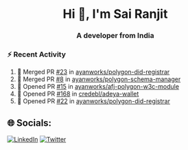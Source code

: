 <h1 align="center">Hi 👋, I'm Sai Ranjit</h1>
<h3 align="center">A developer from India</h3>

### :zap: Recent Activity

<!--START_SECTION:activity-->
1. 🎉 Merged PR [#23](https://github.com/ayanworks/polygon-did-registrar/pull/23) in [ayanworks/polygon-did-registrar](https://github.com/ayanworks/polygon-did-registrar)
2. 🎉 Merged PR [#8](https://github.com/ayanworks/polygon-schema-manager/pull/8) in [ayanworks/polygon-schema-manager](https://github.com/ayanworks/polygon-schema-manager)
3. 💪 Opened PR [#15](https://github.com/ayanworks/afj-polygon-w3c-module/pull/15) in [ayanworks/afj-polygon-w3c-module](https://github.com/ayanworks/afj-polygon-w3c-module)
4. 💪 Opened PR [#168](https://github.com/credebl/adeya-wallet/pull/168) in [credebl/adeya-wallet](https://github.com/credebl/adeya-wallet)
5. 💪 Opened PR [#22](https://github.com/ayanworks/polygon-did-registrar/pull/22) in [ayanworks/polygon-did-registrar](https://github.com/ayanworks/polygon-did-registrar)
<!--END_SECTION:activity-->

## 🌐 Socials:
[![LinkedIn](https://img.shields.io/badge/LinkedIn-%230077B5.svg?logo=linkedin&logoColor=white)](https://linkedin.com/in/sairanjit) [![Twitter](https://img.shields.io/badge/Twitter-%231DA1F2.svg?logo=Twitter&logoColor=white)](https://twitter.com/sairanjit_) 
